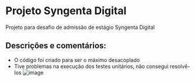 # Projeto Syngenta Digital
Projeto para desafio de admissão de estágio Syngenta Digital


## Descrições e comentários:
- O código foi criado para ser o máximo desacoplado
- Tive problemas na execução dos testes unitários, não consegui resolvê-los
![image](https://user-images.githubusercontent.com/67974078/167317314-81536ffc-66f0-4cbc-b2dc-2c2a845076af.png)
